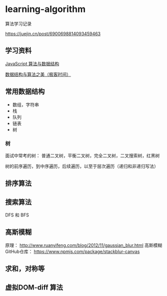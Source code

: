 # learning-algorithm

算法学习记录

https://juejin.cn/post/6900698814093459463


## 学习资料

[JavaScript 算法与数据结构](https://github.com/trekhleb/javascript-algorithms/blob/master/README.zh-CN.md)

[数据结构与算法之美（极客时间）](https://time.geekbang.org/column/article/41802)

## 常用数据结构

* 数组，字符串
* 栈
* 队列
* 链表
* 树








### 树

面试中常考的树： 普通二叉树，平衡二叉树，完全二叉树，二叉搜索树，红黑树

树的前序遍历，到中序遍历，后续遍历，以至于层次遍历（递归和非递归写法）


## 排序算法






## 搜索算法

DFS 和 BFS



## 高斯模糊

原理： http://www.ruanyifeng.com/blog/2012/11/gaussian_blur.html
高斯模糊GitHub仓库： https://www.npmjs.com/package/stackblur-canvas


## 求和，对称等


## 虚拟DOM-diff 算法





